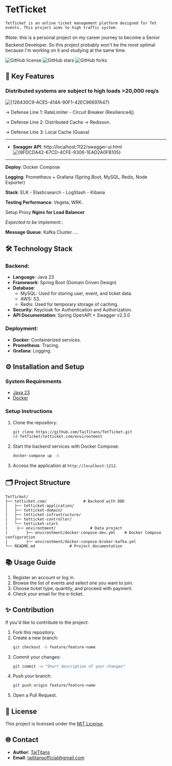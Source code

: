 # TetTicket

`TetTicket is an online ticket management platform designed for Tet events. This project aims to high traffic system.`

❗Note: this is a personal project on my career journey to become a Senior Backend Developer. So this project probably won't be the most optimal because I'm working on it and studying at the same time.

![GitHub license](https://img.shields.io/github/license/TaiTitans/TetTicket) ![GitHub stars](https://img.shields.io/github/stars/TaiTitans/TetTicket) ![GitHub forks](https://img.shields.io/github/forks/TaiTitans/TetTicket)
## 🚀 Key Features
### Distributed systems are subject to high loads >20,000 req/s
![{126430C9-ACE5-414A-90F1-42EC96697A47}](https://github.com/user-attachments/assets/cc13bf64-4c54-4a82-b5b1-47e1db33c496)

-> Defense Line 1: RateLimiter - Circuit Breaker (Resilience4j)

-> Defense Line 2: Distributed Cache -> Redisson.

-> Defense Line 3: Local Cache (Guava)

---
- **Swagger API**: http://localhost:1122/swagger-ui.html
![{8FDCDA42-67CD-4CFE-9306-1EAD2A0FB105}](https://github.com/user-attachments/assets/8c4f789c-a8d9-4438-87c7-61d9b2368fcd)

---

**Deploy**: Docker Compose

**Logging**: Prometheus + Grafana (Spring Boot, MySQL, Redis, Node Exporter)

**Stack**: ELK - Elasticsearch - LogStash - Kibana

**Testing Performance**: Vegeta, WRK.

Setup Proxy **Nginx for Load Balancer**

*Expected to be implement.*:

**Message Queue**: Kafka Cluster.
...
## 🛠️ Technology Stack

### Backend:
- **Language**: Java 23
- **Framework**: Spring Boot (Domain Driven Design)
- **Database**:
  - MySQL: Used for storing user, event, and ticket data.
  - AWS: S3.
  - Redis: Used for temporary storage of caching.
- **Security**: Keycloak for Authentication and Authorization.
- **API Documentation**: Spring OpenAPI + Swagger v2.3.0
### Deployment:
- **Docker**: Containerized services.
- **Prometheus**: Tracing.
- **Grafana**: Logging.

## ⚙️ Installation and Setup

### System Requirements
- [Java 23](https://www.oracle.com/java/technologies/downloads/#java23)
- [Docker](https://www.docker.com/)

### Setup Instructions

1. Clone the repository:
   ```bash
   git clone https://github.com/TaiTitans/TetTicket.git
   cd TetTicket/tetticket.com/environtment
   ```

2. Start the backend services with Docker Compose:
   ```bash
   docker-compose up -d
   ```


3. Access the application at `http://localhost:1212`.

## 🗂️ Project Structure

```plaintext
TetTicket/
├── tetticket.com/                # Backend with DDD
│   ├── tetticket-application/       
│   ├── tetticket-domain/     
│   ├── tetticket-infrastructure/     
|   ├── tetticket-controller/ 
│   └── tetticket-start
|    ├── environtment/               # Data project
|        ├── environtment/docker-conpose-dev.yml    # Docker Compose configuration 
|        ├── environtment/docker-conpose-broker-kafka.yml  
└── README.md               # Project documentation
```

## 📚 Usage Guide

1. Register an account or log in.
2. Browse the list of events and select one you want to join.
3. Choose ticket type, quantity, and proceed with payment.
4. Check your email for the e-ticket.

## ✨ Contribution

If you'd like to contribute to the project:
1. Fork this repository.
2. Create a new branch:
   ```bash
   git checkout -b feature/feature-name
   ```
3. Commit your changes:
   ```bash
   git commit -m "Short description of your changes"
   ```
4. Push your branch:
   ```bash
   git push origin feature/feature-name
   ```
5. Open a Pull Request.

## 📄 License

This project is licensed under the [MIT License](LICENSE).

## 🌐 Contact

- **Author**: [TaiTitans](https://github.com/TaiTitans)
- **Email**: taititansofficial@gmail.com

